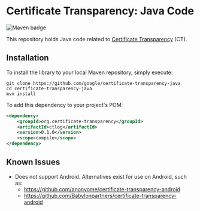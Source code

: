 # Certificate Transparency: Java Code

![Maven badge](https://maven-badges.herokuapp.com/maven-central/org.certificate-transparency/ctlog/badge.png)

This repository holds Java code related to [Certificate
Transparency](https://www.certificate-transparency.org/) (CT).

## Installation

To install the library to your local Maven repository, simply execute:

```shell
git clone https://github.com/google/certificate-transparency-java
cd certificate-transparency-java
mvn install
```

To add this dependency to your project's POM:

```xml
<dependency>
    <groupId>org.certificate-transparency</groupId>
    <artifactId>ctlog</artifactId>
    <version>0.1.0</version>
    <scope>compile</scope>
</dependency>
```

## Known Issues

- Does not support Android. Alternatives exist for use on Android, such as:
  - https://github.com/anonyome/certificate-transparency-android
  - https://github.com/Babylonpartners/certificate-transparency-android

